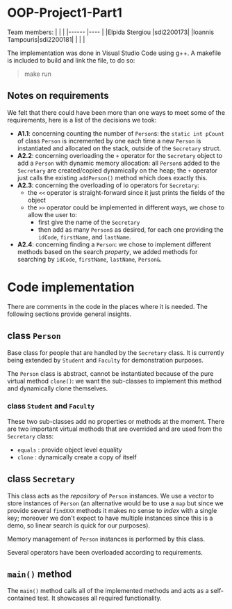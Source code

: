 # OOP-Project1-Part1

Team members:
|  |  |
|------          |----      |
|Elpida Stergiou |sdi2200173|
|Ioannis Tampouris|sdi2200181|
|  |  |

The implementation was done in Visual Studio Code using g++. A makefile is included to build and link the file, to do so:
> make run 


## Notes on requirements

We felt that there could have been more than one ways to meet some of the requirements, here is a list of the decisions we took:

- **A1.1**: concerning counting the number of `Person`s: the `static int pCount` of class `Person` is incremented by one each time a new `Person` is instantiated and allocated on the stack, outside of the `Secretary` struct. 
- **A2.2**: concerning overloading the `+` operator for the `Secretary` object to add a `Person` with dynamic memory allocation: all `Person`s added to the `Secretary` are created/copied dynamically on the heap; the `+` operator just calls the existing `addPerson()` method which does exactly this.
- **A2.3**: concerning the overloading of io operators for `Secretary`: 
  - the `<<` operator is straight-forward since it just prints the fields of the object
  - the `>>` operator could be implemented in different ways, we chose to allow the user to:
    - first give the name of the `Secretary`
    - then add as many `Person`s as desired, for each one providing the `idCode`, `firstName`, and `lastName`.
- **A2.4**: concerning finding a `Person`: we chose to implement different methods based on the search *property*, we added methods for searching by `idCode`, `firstName`, `lastName`, `Person&`.

# Code implementation

There are comments in the code in the places where it is needed. The following sections provide general insights.


## class `Person`
Base class for people that are handled by the `Secretary` class. It is currently being extended by `Student` and `Faculty` for demonstration purposes.

The `Person` class is abstract, cannot be instantiated because of the pure virtual method `clone()`: we want the sub-classes to implement this method and dynamically clone themselves.

### class `Student` and `Faculty`
 These two sub-classes add no properties or methods at the moment. There are two important virtual methods that are overrided and are used from the `Secretary` class:
 * `equals` : provide object level equality 
 * `clone` : dynamically create a copy of itself

 ## class `Secretary`
 This class acts as the *repository* of `Person` instances. We use a vector to store instances of `Person` (an alternative would be to use a `map` but since we provide several `findXXX` methods it makes no sense to *index* with a single key; moreover we don't expect to have multiple instances since this is a demo, so linear search is quick for our purposes).

 Memory management of `Person` instances is performed by this class. 

Several operators have been overloaded according to requirements.

## `main()` method
The `main()` method calls all of the implemented methods and acts as a self-contained test. It showcases all required functionality.
